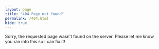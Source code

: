 ```yaml
---
layout: page
title: "404 Page not found"
permalink: /404.html
hide: true
---
```


Sorry, the requested page wasn't found on the server. Please let me know you ran into this so I can fix it!
